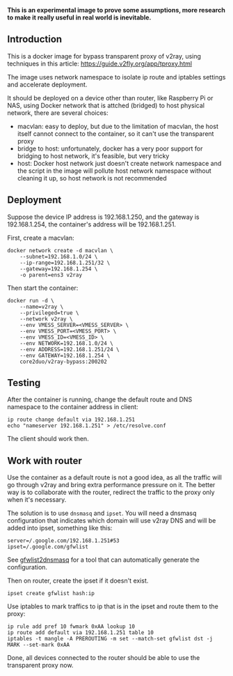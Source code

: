 **This is an experimental image to prove some assumptions, more research to make it really useful in real world is inevitable.**

## Introduction

This is a docker image for bypass transparent proxy of v2ray, using techniques in this article: https://guide.v2fly.org/app/tproxy.html

The image uses network namespace to isolate ip route and iptables settings and accelerate deployment.

It should be deployed on a device other than router, like Raspberry Pi or NAS, using Docker network that is attched (bridged) to host physical network, there are several choices:

- macvlan: easy to deploy, but due to the limitation of macvlan, the host itself cannot connect to the container, so it can't use the transparent proxy
- bridge to host: unfortunately, docker has a very poor support for bridging to host network, it's feasible, but very tricky
- host: Docker host network just doesn't create network namespace and the script in the image will pollute host network namespace without cleaning it up, so host network is not recommended

## Deployment

Suppose the device IP address is 192.168.1.250, and the gateway is 192.168.1.254, the container's address will be 192.168.1.251.

First, create a macvlan:

```
docker network create -d macvlan \
    --subnet=192.168.1.0/24 \
    --ip-range=192.168.1.251/32 \
    --gateway=192.168.1.254 \
    -o parent=ens3 v2ray
```

Then start the container:

```
docker run -d \
	--name=v2ray \
	--privileged=true \
	--network v2ray \
	--env VMESS_SERVER=<VMESS_SERVER> \
	--env VMESS_PORT=<VMESS_PORT> \
	--env VMESS_ID=<VMESS_ID> \
	--env NETWORK=192.168.1.0/24 \
	--env ADDRESS=192.168.1.251/24 \
	--env GATEWAY=192.168.1.254 \
	core2duo/v2ray-bypass:200202
```

## Testing

After the container is running, change the default route and DNS namespace to the container address in client:

```
ip route change default via 192.168.1.251
echo "nameserver 192.168.1.251" > /etc/resolve.conf
```

The client should work then.

## Work with router

Use the container as a default route is not a good idea, as all the traffic will go through v2ray and bring extra performance pressure on it. The better way is to collaborate with the router, redirect the traffic to the proxy only when it's necessary.

The solution is to use `dnsmasq` and `ipset`. You will need a dnsmasq configuration that indicates which domain will use v2ray DNS and will be added into ipset, something like this:

```
server=/.google.com/192.168.1.251#53
ipset=/.google.com/gfwlist
```

See [gfwlist2dnsmasq](https://github.com/cokebar/gfwlist2dnsmasq) for a tool that can automatically generate the configuration.

Then on router, create the ipset if it doesn't exist.

```
ipset create gfwlist hash:ip
```

Use iptables to mark traffics to ip that is in the ipset and route them to the proxy:

```
ip rule add pref 10 fwmark 0xAA lookup 10
ip route add default via 192.168.1.251 table 10
iptables -t mangle -A PREROUTING -m set --match-set gfwlist dst -j MARK --set-mark 0xAA
```

Done, all devices connected to the router should be able to use the transparent proxy now.